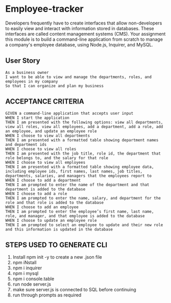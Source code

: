 # Employee-tracker

Developers frequently have to create interfaces that allow non-developers to easily view and interact with information stored in databases. These interfaces are called content management systems (CMS). Your assignment this module is to build a command-line application from scratch to manage a company's employee database, using Node.js, Inquirer, and MySQL.

## User Story
```
As a business owner
I want to be able to view and manage the departments, roles, and employees in my company
So that I can organize and plan my business
```

## ACCEPTANCE CRITERIA 
```
GIVEN a command-line application that accepts user input
WHEN I start the application
THEN I am presented with the following options: view all departments, view all roles, view all employees, add a department, add a role, add an employee, and update an employee role
WHEN I choose to view all departments
THEN I am presented with a formatted table showing department names and department ids
WHEN I choose to view all roles
THEN I am presented with the job title, role id, the department that role belongs to, and the salary for that role
WHEN I choose to view all employees
THEN I am presented with a formatted table showing employee data, including employee ids, first names, last names, job titles, departments, salaries, and managers that the employees report to
WHEN I choose to add a department
THEN I am prompted to enter the name of the department and that department is added to the database
WHEN I choose to add a role
THEN I am prompted to enter the name, salary, and department for the role and that role is added to the database
WHEN I choose to add an employee
THEN I am prompted to enter the employee’s first name, last name, role, and manager, and that employee is added to the database
WHEN I choose to update an employee role
THEN I am prompted to select an employee to update and their new role and this information is updated in the database 

```

## STEPS USED TO GENERATE CLI
1. Install npm init -y to create a new .json file
2. npm iNstall
3. npm i inquirer
4. npm i mysql
5. npm i console.table
6. run node server.js
7. make sure server.js is connected to SQL before continuing
8. run through prompts as required 